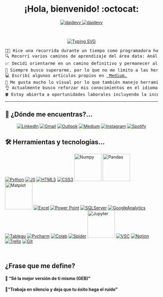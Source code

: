 <h1 align="center">
¡Hola, bienvenido! :octocat:
</h1>

<p align="center">
	<a href="https://github.com/daidevv">
		<img src="https://komarev.com/ghpvc/?username=daidevv&label=Profile%20views&color=0e75b6&style=flat" alt="daidevv" />
	</a>
	<a href="https://github.com/daidevv">
		<img src="https://img.shields.io/github/followers/daidevv?label=Followers" alt="daidevv" />
	</a>
</p>
<br/>
<p align="center">
	<a href="https://github.com/daidevv">
     <img src="https://readme-typing-svg.herokuapp.com?font=Fira+Code&weight=500&pause=1000&color=6442B8&center=true&random=false&width=435&lines=Data+Analyst;SQL;Power+BI+;Python;Excel" alt="Typing SVG" /> 
  </a>
</p>


<pre>
👩‍💻 Hice una recorrida durante un tiempo como programadora hasta que descubrí la puerta que me orientó hacia las bases de datos.
🔍 Recorrí varios caminos de aprendizaje del área data: Análisis de Datos, Ciencia de Datos, Machine Learning y Bussiness Intelligence. 
📈 Decidí orientarme en un camino definitivo y permanecer allí ¿Mi rol? Analista de Datos haciendo uso de SQL, Excel, Power BI, Python para mi uso día a día. 
🦖 Siempre busco superarme, por lo que no me limito a las herramientas de trabajo mencionadas anteriormente, de hecho he utilizado, a modo de ejemplo: R, Tableau, Google Sheets, Looker Studio.
💻 Escribí algunos artículos propios en <a href="https://medium.com/@daianaelisabetparedes" target="_blank"> Medium.</a>
📔 Me gusta mucho lo visual por lo que también manejo herramientas de Diseño Gráfico. 
👌 Actualmente busco reforzar mis conocimientos en el idioma Inglés(tengo interés en otros idiomas que también quiero dominar pero por el momento están en lista de espera). 
🍀 Estoy abierta a oportunidades laborales incluyendo la incorporación a proyectos freelance. 
</pre>
<hr>

## 💜 ¿Dónde me encuentras?...
<p align="center">
	<a href="https://www.linkedin.com/in/daiana-e-paredes/"><img src="https://img.shields.io/badge/LinkedIn-0077B5?style=for-the-badge&logo=linkedin&logoColor=white" alt="LinkedIn"/></a>
  <a href="mailto:daianalisabetparedes@gmail.com"><img img src="https://img.shields.io/badge/Gmail-D14836?style=for-the-badge&logo=gmail&logoColor=white" alt="Gmail"/></a>
	<a href="mailto:daianaelisabetparedes@hotmail.com"><img src="https://img.shields.io/badge/Microsoft_Outlook-0078D4?style=for-the-badge&logo=microsoft-outlook&logoColor=white" alt="Outlook"/></a>
 	<a href="https://medium.com/@daianaelisabetparedes"><img src="https://img.shields.io/badge/Medium-12100E?style=for-the-badge&logo=medium&logoColor=white" alt="Medium"/></a>
  <a href="https://www.instagram.com/daia.dev/"><img src="https://img.shields.io/badge/Instagram-E4405F?style=for-the-badge&logo=instagram&logoColor=white" alt="Instagram"/></a>
  <a href="https://open.spotify.com/user/314dcwrdouktak7nq3egob23u764"><img src="https://img.shields.io/badge/Spotify-1ED760?&style=for-the-badge&logo=spotify&logoColor=white" alt="Spotify"/></a>


	
</p>

## 🛠️ Herramientas y tecnologías...

<p>
  <a href="https://github.com/daidevv"><img alt="Python" src="https://img.shields.io/badge/Python-14354C?style=for-the-badge&logo=python&logoColor=white"></a>
  <a href="https://github.com/daidevv"><img alt="JS" src="https://img.shields.io/badge/JavaScript-323330?style=for-the-badge&logo=javascript&logoColor=F7DF1E"></a>
  <a href="https://github.com/daidevv"><img alt="HTML5" src="https://img.shields.io/badge/HTML5-E34F26?style=for-the-badge&logo=html5&logoColor=white"></a>
  <a href="https://github.com/daidevv"><img alt="CSS3" src="https://img.shields.io/badge/CSS3-1572B6?style=for-the-badge&logo=css3&logoColor=white"></a>
  <a href="https://github.com/daidevv"><img width="90" alt="Numpy" src="https://img.shields.io/badge/Numpy%20-%23013243.svg?logo=numpy&logoColor=white"></a>
  <a href="https://github.com/daidevv"><img width="90" alt="Pandas" src="https://img.shields.io/badge/Pandas%20-ff6961.svg?logo=pandas&logoColor=white"></a>
  <a href="https://github.com/daidevv"><img width="90" alt="Matplot" src="https://img.shields.io/badge/Matplotlib%20-8f7193.svg?logo=matplotlib&logoColor=white"></a>
  <a href="https://github.com/daidevv"><img alt="Excel" src="https://img.shields.io/badge/Microsoft_Excel-217346?style=for-the-badge&logo=microsoft-excel&logoColor=white"></a>
  <a href="https://github.com/daidevv"><img alt="Power Point" src="https://img.shields.io/badge/Microsoft_PowerPoint-B7472A?style=for-the-badge&logo=microsoft-powerpoint&logoColor=white)"></a>
  <a href="https://github.com/daidevv"><img alt="SQLServer" src="https://img.shields.io/badge/Microsoft_SQL_Server-CC2927?style=for-the-badge&logo=microsoft-sql-server&logoColor=white"></a>
  <a href="https://github.com/daidevv"><img alt="GoogleAnalytics" src="https://img.shields.io/badge/Google%20Analytics-E37400?style=for-the-badge&logo=google%20analytics&logoColor=white"></a>
  <a href="https://github.com/daidevv"><img alt="Tableau" src="https://img.shields.io/badge/Tableau-E97627?style=for-the-badge&logo=Tableau&logoColor=white"></a>
  <a href="https://github.com/daidevv"><img alt="Pycharm" src ="https://img.shields.io/badge/PyCharm-000000.svg?&style=for-the-badge&logo=PyCharm&logoColor=white"></a>
  <a href="https://github.com/daidevv"><img alt="Colab" src="https://img.shields.io/badge/Colab-F9AB00?style=for-the-badge&logo=googlecolab&color=525252"></a>
  <a href="https://github.com/daidevv"><img   alt="Spider" src="https://img.shields.io/badge/Spyder%20Ide-FF0000?style=for-the-badge&logo=spyder%20ide&logoColor=white"></a>
  <a href="https://github.com/daidevv"><img width="90" alt="Jupyter" src="https://img.shields.io/badge/Jupyter%20-%23F37626.svg?logo=Jupyter&logoColor=white"></a>
  <a href="https://github.com/daidevv"><img alt="VSC" src="https://img.shields.io/badge/Visual_Studio_Code-0078D4?style=for-the-badge&logo=visual%20studio%20code&logoColor=white"></a>
  <a href="https://github.com/daidevv"><img alt="Notion" src="https://img.shields.io/badge/Notion-000000?style=for-the-badge&logo=notion&logoColor=white"></a>
  <a href="https://github.com/daidevv"><img alt="Trello" src="https://img.shields.io/badge/Trello-0052CC?style=for-the-badge&logo=trello&logoColor=white"></a>
  <a href="https://github.com/daidevv"><img alt="Git" src="https://img.shields.io/badge/GIT-E44C30?style=for-the-badge&logo=git&logoColor=white"></a>

</p>
</br>


## ¿Frase que me define?

#### 💠 “Sé la mejor versión de ti mismo (GEB)"
#### 💠"Trabaja en silencio y deja que tu éxito haga el ruido"


  </td>
  </tr>
</table>

